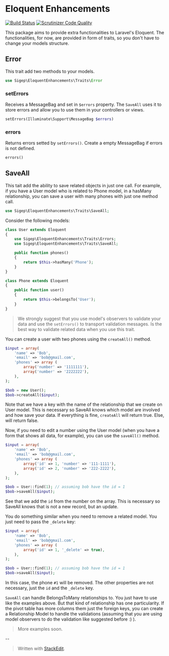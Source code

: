 # Eloquent Enhancements

[![Build Status](https://travis-ci.org/Cohros/eloquent-enhancements.svg?branch=master)](https://travis-ci.org/cohros/eloquent-enhancements)
[![Scrutinizer Code Quality](https://img.shields.io/scrutinizer/g/Cohros/eloquent-enhancements/master.svg?style=flat-square)](https://scrutinizer-ci.com/g/Cohros/eloquent-enhancements/?branch=master)

This package aims to provide extra functionalities to Laravel's Eloquent. The functionalities, for now, are provided in form of traits, so you don't have to change your models structure.

## Error
This trait add two methods to your models.
```php
use Sigep\EloquentEnhancements\Traits\Error
```


### setErrors
Receives a MessageBag and set in `$errors` property. The `SaveAll` uses it to store errors and allow you to use them in your controllers or views.
```php
setErrors(Illuminate\Support\MessageBag $errors)
```

### errors
Returns errors setted by `setErrors()`. Create a empty MessageBag if errors is not defined.
```php
errors()
```


## SaveAll
This tait add the ability to save related objects in just one call. For example, if you have a User model who is related to Phone model, in a hasMany relationship, you can save a user with many phones with just one method call.

```php
use Sigep\EloquentEnhancements\Traits\SaveAll;
```

Consider the following models:

```php
class User extends Eloquent
{
    use Sigep\EloquentEnhancements\Traits\Errors;
    use Sigep\EloquentEnhancements\Traits\SaveAll;

    public function phones()
    {
        return $this->hasMany('Phone');
    }
}

class Phone extends Eloquent
{
    public function user()
    {
        return $this->belongsTo('User');
    }
}

```
> We strongly suggest that you use model's observers to validate your data and use the `setErrors()` to transport validation messages. Is the best way to validate related data when you use this trait.

You can create a user with two phones using the `createAll()` method.

```php
$input = array(
    'name' => 'Bob',
    'email' => 'bob@gmail.com',
    'phones' => array (
        array('number' => '1111111'),
        array('number' => '2222222'),
    ),
);

$bob = new User();
$bob->createAll($input);
```

Note that we have a key with the name of the relationship that we create on User model. This is necessary so SaveAll knows which model are involved and how save your data.
If everything is fine, `createAll` will return true. Else, will return false.

Now, if you need to edit a number using the User model (when you have a form that shows all data, for example), you can use the `saveAll()` method.

```php
$input = array(
    'name' => 'Bob',
    'email' => 'bob@gmail.com',
    'phones' => array (
        array('id' => 1, 'number' => '111-1111'),
        array('id' => 2, 'number' => '222-2222'),
    ),
);

$bob = User::find(1); // assuming bob have the id = 1
$bob->saveAll($input);
```

See that we add the `id` from the number on the array. This is necessary so SaveAll knows that is not a new record, but an update.

You do something similar when you need to remove a related model. You just need to pass the `_delete` key:

```php
$input = array(
    'name' => 'Bob',
    'email' => 'bob@gmail.com',
    'phones' => array (
        array('id' => 1, '_delete' => true),
    ),
);

$bob = User::find(1); // assuming bob have the id = 1
$bob->saveAll($input);
```

In this case, the phone `#1`  will be removed. The other properties are not necessary, just the `id` and the `_delete` key.

`SaveAll` can handle BelongsToMany relationships to. You just have to use like the examples above. But that kind of relationship has one particularity. If the pivot table has more columns them just the foreign keys, you can create a Relationship Model to handle the validations (assuming that you are using model observers to do the validation like suggested before :) ).

> More examples soon.

--

> Written with [StackEdit](https://stackedit.io/).

